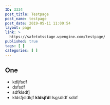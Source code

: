 ```yaml
---
ID: 3334
post_title: Testpage
post_name: testpage
post_date: 2019-05-11 11:00:54
layout: page
link: >
  https://safetotsstage.wpengine.com/testpage/
published: true
tags: [ ]
categories: [ ]
---
```

## One
* kdljfsdf
* dsfsdf
* sdfklsdfj
* kldsfjsldkjf **kldsjfdl** lsgsöldf sdöf
